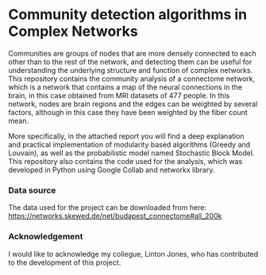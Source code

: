 # Community detection algorithms in Complex Networks
Communities are groups of nodes that are more densely connected to each other than to the rest of the network, and detecting them can be useful for understanding the underlying structure and function of complex networks.
This repository contains the community analysis of a connectome network, which is a network that contains a map of the neural connections in the brain, in this case obtained from MRI datasets of 477 people. In this network, nodes are brain regions and the edges can be weighted by several factors, although in this case they have been weighted by the fiber count mean. 

More specifically, in the attached report you will find a deep explanation and practical implementation of modularity based algorithms (Greedy and Louvain), as well as the probabilistic model named Stochastic Block Model.
This repository also contains the code used for the analysis, which was developed in Python using Google Collab and networkx library.

### Data source
The data used for the project can be downloaded from here:
https://networks.skewed.de/net/budapest_connectome#all_200k

### Acknowledgement
I would like to acknowledge my collegue, Linton Jones, who has contributed to the development of this project.

